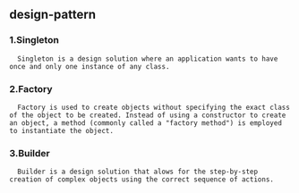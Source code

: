 ## design-pattern
### 1.Singleton
      Singleton is a design solution where an application wants to have once and only one instance of any class.
### 2.Factory 
      Factory is used to create objects without specifying the exact class of the object to be created. Instead of using a constructor to create an object, a method (commonly called a "factory method") is employed to instantiate the object.
### 3.Builder
      Builder is a design solution that alows for the step-by-step creation of complex objects using the correct sequence of actions.
    

